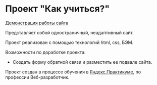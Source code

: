 # Проект "Как учиться?"
[Демонстрация работы сайта](https://srvds8080.github.io/how-to-learn/)

Представляет собой одностраничный, неадаптивный сайт.

Проект реализован с помощью технологий html, css, БЭМ.

Возможности по доработке проекта:
+ Создать форму обратной связи и разместить ее подвале сайта.

Проект создан в процессе обучения в [Яндекс.Практикуме](https://praktikum.yandex.ru), по профессии Веб-разработчик.

